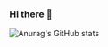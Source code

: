 ### Hi there 👋

![Anurag's GitHub stats](https://github-readme-stats.vercel.app/api?username=dswiecki&bg_color=30,e96443,904e95&title_color=fff&text_color=fff)

<!--
**dswiecki/dswiecki** is a ✨ _special_ ✨ repository because its `README.md` (this file) appears on your GitHub profile.

Here are some ideas to get you started:

- 🔭 I’m currently working on ...
- 🌱 I’m currently learning ...
- 👯 I’m looking to collaborate on ...
- 🤔 I’m looking for help with ...
- 💬 Ask me about ...
- 📫 How to reach me: ...
- 😄 Pronouns: ...
- ⚡ Fun fact: ...
-->
